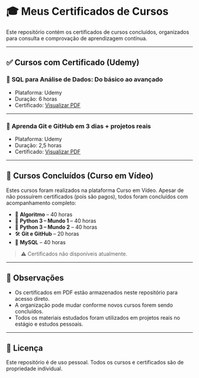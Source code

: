 # 🎓 Meus Certificados de Cursos

Este repositório contém os certificados de cursos concluídos, organizados para consulta e comprovação de aprendizagem contínua.

---

## ✅ Cursos com Certificado (Udemy)

### 📌 **SQL para Análise de Dados: Do básico ao avançado**
- Plataforma: Udemy
- Duração: 6 horas
- Certificado: [Visualizar PDF](SQL_Udemy.pdf)

---

### 📌 **Aprenda Git e GitHub em 3 dias + projetos reais**
- Plataforma: Udemy
- Duração: 2,5 horas
- Certificado: [Visualizar PDF](GIT_Udemy.pdf)

---

## 📘 Cursos Concluídos (Curso em Vídeo)

Estes cursos foram realizados na plataforma Curso em Vídeo. Apesar de não possuírem certificados (pois são pagos), todos foram concluídos com acompanhamento completo:

- 🧠 **Algoritmo** – 40 horas  
- 🐍 **Python 3 – Mundo 1** – 40 horas  
- 🐍 **Python 3 – Mundo 2** – 40 horas  
- 🛠️ **Git e GitHub** – 20 horas  
- 💾 **MySQL** – 40 horas  

> ⚠️ Certificados não disponíveis atualmente.

---

## 📝 Observações

- Os certificados em PDF estão armazenados neste repositório para acesso direto.
- A organização pode mudar conforme novos cursos forem sendo concluídos.
- Todos os materiais estudados foram utilizados em projetos reais no estágio e estudos pessoais.

---

## 📌 Licença

Este repositório é de uso pessoal. Todos os cursos e certificados são de propriedade individual.
